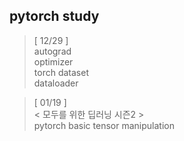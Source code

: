 ## pytorch study
> [ 12/29 ]   
> autograd   
> optimizer    
> torch dataset   
> dataloader   


> [ 01/19 ]   
> < 모두를 위한 딥러닝 시즌2 >   
> pytorch basic tensor manipulation 

